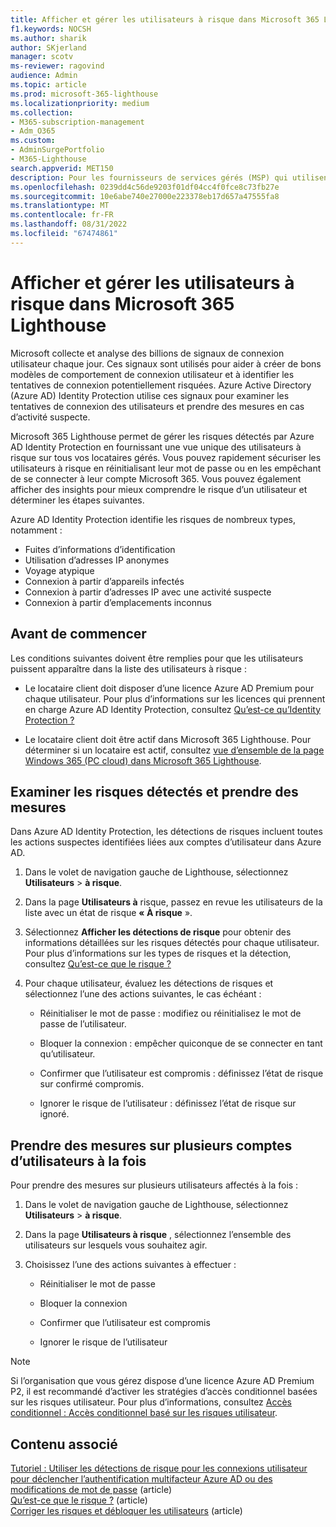 ```yaml
---
title: Afficher et gérer les utilisateurs à risque dans Microsoft 365 Lighthouse
f1.keywords: NOCSH
ms.author: sharik
author: SKjerland
manager: scotv
ms-reviewer: ragovind
audience: Admin
ms.topic: article
ms.prod: microsoft-365-lighthouse
ms.localizationpriority: medium
ms.collection:
- M365-subscription-management
- Adm_O365
ms.custom:
- AdminSurgePortfolio
- M365-Lighthouse
search.appverid: MET150
description: Pour les fournisseurs de services gérés (MSP) qui utilisent Microsoft 365 Lighthouse, découvrez comment afficher et gérer les utilisateurs à risque.
ms.openlocfilehash: 0239dd4c56de9203f01df04cc4f0fce8c73fb27e
ms.sourcegitcommit: 10e6abe740e27000e223378eb17d657a47555fa8
ms.translationtype: MT
ms.contentlocale: fr-FR
ms.lasthandoff: 08/31/2022
ms.locfileid: "67474861"
---
```

# <a name="view-and-manage-risky-users-in-microsoft-365-lighthouse"></a>Afficher et gérer les utilisateurs à risque dans Microsoft 365 Lighthouse

Microsoft collecte et analyse des billions de signaux de connexion utilisateur chaque jour. Ces signaux sont utilisés pour aider à créer de bons modèles de comportement de connexion utilisateur et à identifier les tentatives de connexion potentiellement risquées. Azure Active Directory (Azure AD) Identity Protection utilise ces signaux pour examiner les tentatives de connexion des utilisateurs et prendre des mesures en cas d’activité suspecte.

Microsoft 365 Lighthouse permet de gérer les risques détectés par Azure AD Identity Protection en fournissant une vue unique des utilisateurs à risque sur tous vos locataires gérés. Vous pouvez rapidement sécuriser les utilisateurs à risque en réinitialisant leur mot de passe ou en les empêchant de se connecter à leur compte Microsoft 365. Vous pouvez également afficher des insights pour mieux comprendre le risque d’un utilisateur et déterminer les étapes suivantes.

Azure AD Identity Protection identifie les risques de nombreux types, notamment :

- Fuites d’informations d’identification
- Utilisation d’adresses IP anonymes
- Voyage atypique
- Connexion à partir d’appareils infectés
- Connexion à partir d’adresses IP avec une activité suspecte
- Connexion à partir d’emplacements inconnus

## <a name="before-you-begin"></a>Avant de commencer

Les conditions suivantes doivent être remplies pour que les utilisateurs puissent apparaître dans la liste des utilisateurs à risque :

- Le locataire client doit disposer d’une licence Azure AD Premium pour chaque utilisateur. Pour plus d’informations sur les licences qui prennent en charge Azure AD Identity Protection, consultez [Qu’est-ce qu’Identity Protection ?](/azure/active-directory/identity-protection/overview-identity-protection)

- Le locataire client doit être actif dans Microsoft 365 Lighthouse. Pour déterminer si un locataire est actif, consultez [vue d’ensemble de la page Windows 365 (PC cloud) dans Microsoft 365 Lighthouse](m365-lighthouse-tenant-list-overview.md).

## <a name="review-detected-risks-and-take-action"></a>Examiner les risques détectés et prendre des mesures

Dans Azure AD Identity Protection, les détections de risques incluent toutes les actions suspectes identifiées liées aux comptes d’utilisateur dans Azure AD.

1. Dans le volet de navigation gauche de Lighthouse, sélectionnez **Utilisateurs** > **à risque**.

2. Dans la page **Utilisateurs à** risque, passez en revue les utilisateurs de la liste avec un état de risque **« À risque** ».

3. Sélectionnez **Afficher les détections de risque** pour obtenir des informations détaillées sur les risques détectés pour chaque utilisateur. Pour plus d’informations sur les types de risques et la détection, consultez [Qu’est-ce que le risque ?](/azure/active-directory/identity-protection/concept-identity-protection-risks)

4. Pour chaque utilisateur, évaluez les détections de risques et sélectionnez l’une des actions suivantes, le cas échéant :

    - Réinitialiser le mot de passe : modifiez ou réinitialisez le mot de passe de l’utilisateur.

    - Bloquer la connexion : empêcher quiconque de se connecter en tant qu’utilisateur.

    - Confirmer que l’utilisateur est compromis : définissez l’état de risque sur confirmé compromis.

    - Ignorer le risque de l’utilisateur : définissez l’état de risque sur ignoré.

## <a name="take-action-on-multiple-user-accounts-at-once"></a>Prendre des mesures sur plusieurs comptes d’utilisateurs à la fois

Pour prendre des mesures sur plusieurs utilisateurs affectés à la fois :

1. Dans le volet de navigation gauche de Lighthouse, sélectionnez **Utilisateurs** > **à risque**.

2. Dans la page **Utilisateurs à risque** , sélectionnez l’ensemble des utilisateurs sur lesquels vous souhaitez agir.

3. Choisissez l’une des actions suivantes à effectuer :

    - Réinitialiser le mot de passe

    - Bloquer la connexion

    - Confirmer que l’utilisateur est compromis

    - Ignorer le risque de l’utilisateur

> [!NOTE]
> Si l’organisation que vous gérez dispose d’une licence Azure AD Premium P2, il est recommandé d’activer les stratégies d’accès conditionnel basées sur les risques utilisateur. Pour plus d’informations, consultez [Accès conditionnel : Accès conditionnel basé sur les risques utilisateur](/azure/active-directory/conditional-access/howto-conditional-access-policy-risk-user).

## <a name="related-content"></a>Contenu associé
[Tutoriel : Utiliser les détections de risque pour les connexions utilisateur pour déclencher l’authentification multifacteur Azure AD ou des modifications de mot de passe](/azure/active-directory/authentication/tutorial-risk-based-sspr-mfa) (article)\
[Qu’est-ce que le risque ?](/azure/active-directory/identity-protection/concept-identity-protection-risks) (article) \
[Corriger les risques et débloquer les utilisateurs](/azure/active-directory/identity-protection/howto-identity-protection-remediate-unblock) (article)